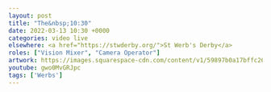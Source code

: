 ```yaml
---
layout: post
title: "The&nbsp;10:30"
date: 2022-03-13 10:30 +0000
categories: video live
elsewhere: <a href="https://stwderby.org/">St Werb's Derby</a>
roles: ["Vision Mixer", "Camera Operator"]
artwork: https://images.squarespace-cdn.com/content/v1/59897b0a17bffc269e4fec9b/1575027689741-23EFSM1EWOSUABC1BZVK/St+Werburgh%27s+Logo+-+White-Trans.png?format=1500w
youtube: gwo0MvGRJpc
tags: ['Werbs']
---
```

